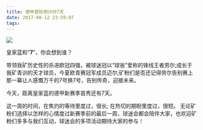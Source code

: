 ```yaml
---
title: 德甲首轮倒计时7天
date: 2017-08-12 23:59:07
tags:
---
```


![](http://otsd27d1a.bkt.clouddn.com/20170812235408_23JndI_day7.png)

皇家蓝和“**7**”，你会想到谁？

带领我矿历史性的杀进欧冠四强，被球迷冠以“球爸”爱称的锋线王者劳尔;成长于我矿青训的天才球员，今夏欧青赛冠军成员迈尔;矿粉们是否还记得劳尔告别赛上那一幕让人感慨万千的7号换7号，告别传奇，迎接未来。

今天，距离皇家蓝的德甲新赛季首秀还有7天。

这一周的时间，在焦灼的等待里度过，很长; 在热切的期盼里度过，很短。
无论矿粉们选择以怎样的心情度过新赛季前的最后一周，球迷会都会陪伴大家，也欢迎矿粉们多多与我们互动，球迷会的多项活动期待大家的参与！